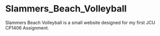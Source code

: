 # Slammers_Beach_Volleyball

Slammers Beach Volleyball is a small website designed for my first JCU CP1406 Assignment.
